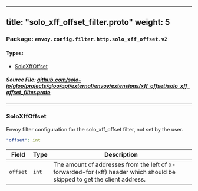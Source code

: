 
---
title: "solo_xff_offset_filter.proto"
weight: 5
---

<!-- Code generated by solo-kit. DO NOT EDIT. -->


### Package: `envoy.config.filter.http.solo_xff_offset.v2` 
#### Types:


- [SoloXffOffset](#soloxffoffset)
  



##### Source File: [github.com/solo-io/gloo/projects/gloo/api/external/envoy/extensions/xff_offset/solo_xff_offset_filter.proto](https://github.com/solo-io/gloo/blob/master/projects/gloo/api/external/envoy/extensions/xff_offset/solo_xff_offset_filter.proto)





---
### SoloXffOffset

 
Envoy filter configuration for the solo_xff_offset filter,  not set by the user.

```yaml
"offset": int

```

| Field | Type | Description |
| ----- | ---- | ----------- | 
| `offset` | `int` | The amount of addresses from the left of x-forwarded-for (xff) header which should be skipped to get the client address. |





<!-- Start of HubSpot Embed Code -->
<script type="text/javascript" id="hs-script-loader" async defer src="//js.hs-scripts.com/5130874.js"></script>
<!-- End of HubSpot Embed Code -->
